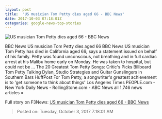 ```yaml
---
layout: post
title:  "US musician Tom Petty dies aged 66 - BBC News"
date: 2017-10-03 07:18:01Z
categories: google-news-top-stories
---
```


![US musician Tom Petty dies aged 66 - BBC News](https://ichef-1.bbci.co.uk/news/1024/cpsprodpb/389B/production/_98119441_pettyreuters.jpg)

BBC News US musician Tom Petty dies aged 66 BBC News US musician Tom Petty has died in California aged 66, says a statement issued on behalf of his family. Petty was found unconscious, not breathing and in full cardiac arrest at his Malibu home early on Monday. He was taken to hospital, but could not be ... The 20 Greatest Tom Petty Songs: Critic's Picks Billboard Tom Petty Talking Dylan, Studio Strategies and Guitar Gunslingers in Southern Bars HuffPost For Tom Petty, a songwriter's greatest achievement is to 'get someone to think about things' Los Angeles Times PEOPLE.com - New York Daily News - RollingStone.com - ABC News all 1,746 news articles »


Full story on F3News: [US musician Tom Petty dies aged 66 - BBC News](http://www.f3nws.com/n/sXpeFE)

> Posted on: Tuesday, October 3, 2017 7:18:01 AM

